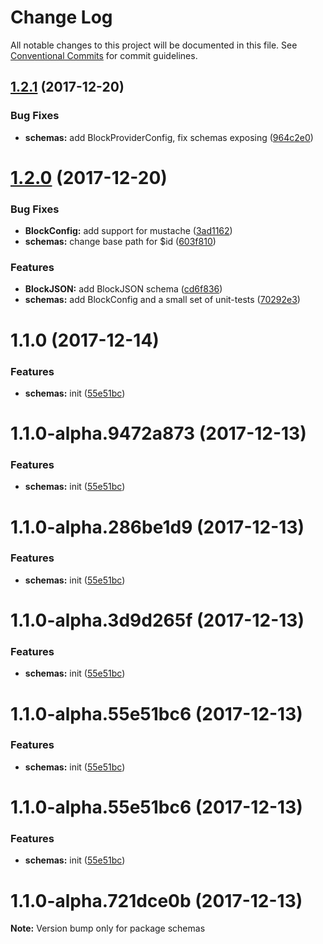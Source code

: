 # Change Log

All notable changes to this project will be documented in this file.
See [Conventional Commits](https://conventionalcommits.org) for commit guidelines.

<a name="1.2.1"></a>
## [1.2.1](https://github.com/Ouest-France/platform/compare/@ouest-france/schemas@1.2.0...@ouest-france/schemas@1.2.1) (2017-12-20)


### Bug Fixes

* **schemas:** add BlockProviderConfig, fix schemas exposing ([964c2e0](https://github.com/Ouest-France/platform/commit/964c2e0))




<a name="1.2.0"></a>
# [1.2.0](https://github.com/Ouest-France/platform/compare/@ouest-france/schemas@1.1.0...@ouest-france/schemas@1.2.0) (2017-12-20)


### Bug Fixes

* **BlockConfig:** add support for mustache ([3ad1162](https://github.com/Ouest-France/platform/commit/3ad1162))
* **schemas:** change base path for $id ([603f810](https://github.com/Ouest-France/platform/commit/603f810))


### Features

* **BlockJSON:** add BlockJSON schema ([cd6f836](https://github.com/Ouest-France/platform/commit/cd6f836))
* **schemas:** add BlockConfig and a small set of unit-tests ([70292e3](https://github.com/Ouest-France/platform/commit/70292e3))




<a name="1.1.0"></a>
# 1.1.0 (2017-12-14)


### Features

* **schemas:** init ([55e51bc](https://github.com/Ouest-France/platform/commit/55e51bc))




<a name="1.1.0-alpha.9472a873"></a>
# 1.1.0-alpha.9472a873 (2017-12-13)


### Features

* **schemas:** init ([55e51bc](https://github.com/Ouest-France/platform/commit/55e51bc))




<a name="1.1.0-alpha.286be1d9"></a>
# 1.1.0-alpha.286be1d9 (2017-12-13)


### Features

* **schemas:** init ([55e51bc](https://github.com/Ouest-France/platform/commit/55e51bc))




<a name="1.1.0-alpha.3d9d265f"></a>
# 1.1.0-alpha.3d9d265f (2017-12-13)


### Features

* **schemas:** init ([55e51bc](https://github.com/Ouest-France/platform/commit/55e51bc))




<a name="1.1.0-alpha.55e51bc6"></a>
# 1.1.0-alpha.55e51bc6 (2017-12-13)


### Features

* **schemas:** init ([55e51bc](https://github.com/Ouest-France/platform/commit/55e51bc))




<a name="1.1.0-alpha.55e51bc6"></a>
# 1.1.0-alpha.55e51bc6 (2017-12-13)


### Features

* **schemas:** init ([55e51bc](https://github.com/Ouest-France/platform/commit/55e51bc))




<a name="1.1.0-alpha.721dce0b"></a>
# 1.1.0-alpha.721dce0b (2017-12-13)




**Note:** Version bump only for package schemas
